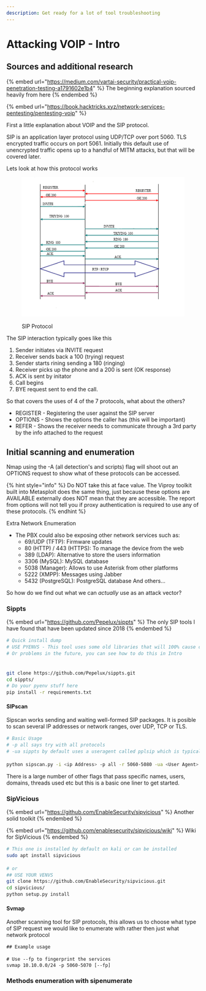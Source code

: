 ```yaml
---
description: Get ready for a lot of tool troubleshooting
---
```


# Attacking VOIP - Intro

## Sources and additional research



{% embed url="https://medium.com/vartai-security/practical-voip-penetration-testing-a1791602e1b4" %}
The beginning explanation sourced heavily from here
{% endembed %}

{% embed url="https://book.hacktricks.xyz/network-services-pentesting/pentesting-voip" %}

First a little explanation about VOIP and the SIP protocol.

SIP is an application layer protocol using UDP/TCP over port 5060. TLS encrypted traffic occurs on port 5061. Initially this default use of unencrypted traffic opens up to a handful of MITM attacks, but that will be covered later.



Lets look at how this protocol works

<figure><img src="../.gitbook/assets/1 T-7EYkavSdNgTvwtyx1ulw-1.gif" alt=""><figcaption><p>SIP Protocol</p></figcaption></figure>

The SIP interaction typically goes like this

1. Sender initiates via INVITE request
2. Receiver sends back a 100 (trying) request
3. Sender starts rining sending a 180 (ringing)
4. Receiver picks up the phone and a 200 is sent (OK response)
5. ACK is sent by initator
6. Call begins
7. BYE request sent to end the call.



So that covers the uses of 4 of the 7 protocols, what about the others?

* REGISTER - Registering the user against the SIP server
* OPTIONS - Shows the options the caller has (this will be important)
* REFER - Shows the receiver needs to communicate through a 3rd party by the info attached to the request



## Initial scanning and enumeration

Nmap using the -A (all detection's and scripts) flag will shoot out an OPTIONS request to show what of these protocols can be accessed.

{% hint style="info" %}
Do NOT take this at face value. The Viproy toolkit built into Metasploit does the same thing, just because these options are AVAILABLE externally does NOT mean that they are accessible. The report from options will not tell you if proxy authentication is required to use any of these protocols.
{% endhint %}

Extra Network Enumeration&#x20;

* The PBX could also be exposing other network services such as:&#x20;
  * 69/UDP (TFTP): Firmware updates&#x20;
  * 80 (HTTP) / 443 (HTTPS): To manage the device from the web&#x20;
  * 389 (LDAP): Alternative to store the users information&#x20;
  * 3306 (MySQL): MySQL database&#x20;
  * 5038 (Manager): Allows to use Asterisk from other platforms&#x20;
  * 5222 (XMPP): Messages using Jabber&#x20;
  * 5432 (PostgreSQL): PostgreSQL database And others...



So how do we find out what we can _actually_ use as an attack vector?



### Sippts

{% embed url="https://github.com/Pepelux/sippts" %}
The only SIP tools I have found that have been updated since 2018
{% endembed %}

```bash
# Quick install dump
# USE PYENVS - This tool uses some old libraries that will 100% cause conflicts
# Or problems in the future, you can see how to do this in Intro


git clone https://github.com/Pepelux/sippts.git
cd sippts/
# Do your pyenv stuff here
pip install -r requirements.txt
```

#### SIPscan

Sipscan works sending and waiting well-formed SIP packages. It is posible to scan several IP addresses or network ranges, over UDP, TCP or TLS.

```bash
# Basic Usage
# -p all says try with all protocols
# -ua sippts by default uses a useragent called pplsip which is typically blocked. -ua lets you change this

python sipscan.py -i <ip Address> -p all -r 5060-5080 -ua <User Agent>
```

There is a large number of other flags that pass specific names, users, domains, threads used etc but this is a basic one liner to get started.



### SipVicious

{% embed url="https://github.com/EnableSecurity/sipvicious" %}
Another solid toolkit
{% endembed %}

{% embed url="https://github.com/enablesecurity/sipvicious/wiki" %}
Wiki for SipVicious
{% endembed %}

```bash
# This one is installed by default on kali or can be installed
sudo apt install sipvicious

# or
## USE YOUR VENVS
git clone https://github.com/EnableSecurity/sipvicious.git
cd sipvicious/
python setup.py install
```

#### Svmap

Another scanning tool for SIP protocols, this allows us to choose what type of SIP request we would like to enumerate with rather then just what network protocol

```
## Example usage

# Use --fp to fingerprint the services
svmap 10.10.0.0/24 -p 5060-5070 [--fp]
```







### Methods enumeration with sipenumerate


